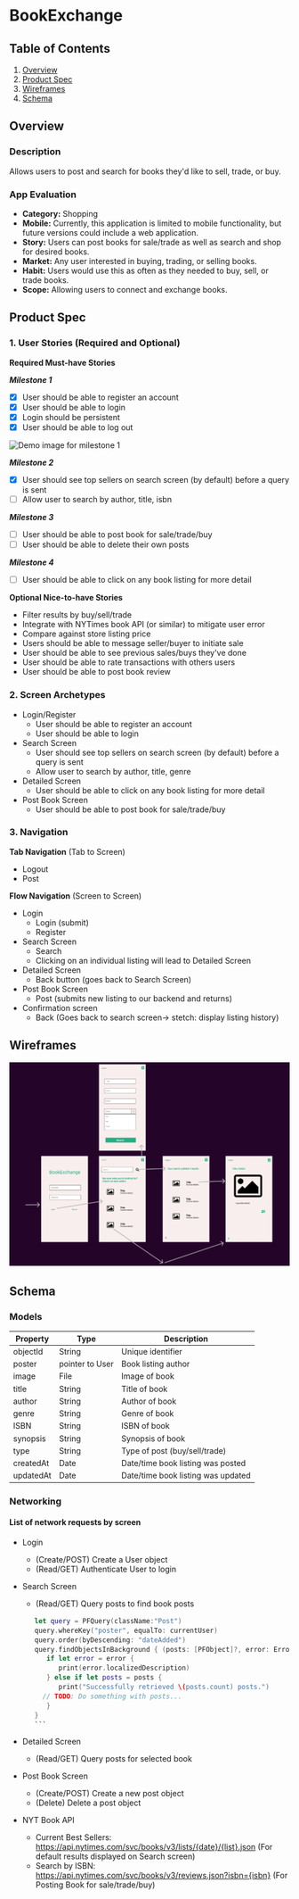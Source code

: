 # BookExchange

## Table of Contents
1. [Overview](#Overview)
1. [Product Spec](#Product-Spec)
1. [Wireframes](#Wireframes)
2. [Schema](#Schema)

## Overview
### Description
Allows users to post and search for books they'd like to sell, trade, or buy.

### App Evaluation

- **Category:** 
Shopping 
- **Mobile:**  Currently, this application is limited to mobile functionality, but future versions could include a web application.
- **Story:** Users can post books for sale/trade as well as search and shop for desired books.
- **Market:** Any user interested in buying, trading, or selling books.
- **Habit:** Users would use this as often as they needed to buy, sell, or trade books.
- **Scope:** Allowing users to connect and exchange books.

## Product Spec

### 1. User Stories (Required and Optional)

**Required Must-have Stories**

***Milestone 1***
- [x] User should be able to register an account
- [x] User should be able to login
- [x] Login should be persistent
- [x] User should be able to log out

<img src="/demo1.gif" alt="Demo image for milestone 1" height="750">

***Milestone 2***
- [x] User should see top sellers on search screen (by default) before a query is sent
- [ ] Allow user to search by author, title, isbn

***Milestone 3***
- [ ] User should be able to post book for sale/trade/buy
- [ ] User should be able to delete their own posts

***Milestone 4***
- [ ] User should be able to click on any book listing for more detail


**Optional Nice-to-have Stories**

* Filter results by buy/sell/trade
* Integrate with NYTimes book API (or similar) to mitigate user error
* Compare against store listing price
* Users should be able to message seller/buyer to initiate sale
* User should be able to see previous sales/buys they've done
* User should be able to rate transactions with others users
* User should be able to post book review


### 2. Screen Archetypes

* Login/Register
   * User should be able to register an account
   * User should be able to login
* Search Screen
   * User should see top sellers on search screen (by default) before a query is sent
   * Allow user to search by author, title, genre
* Detailed Screen
  * User should be able to click on any book listing for more detail
* Post Book Screen
  * User should be able to post book for sale/trade/buy



### 3. Navigation

**Tab Navigation** (Tab to Screen)

* Logout
* Post

**Flow Navigation** (Screen to Screen)

* Login
   * Login (submit)
   * Register
* Search Screen
   * Search
   * Clicking on an individual listing will lead to Detailed Screen
* Detailed Screen
   * Back button (goes back to Search Screen)
* Post Book Screen
  * Post (submits new listing to our backend and returns)
* Confirmation screen
  * Back (Goes back to search screen-> stetch: display listing history)
  

## Wireframes

<img src="wireframe.png">

## Schema 
### Models

Property | Type | Description
------------ | ------------- | -------------
objectId | String | Unique identifier
poster | pointer to User | Book listing author
image | File | Image of book
title | String | Title of book
author | String | Author of book
genre | String | Genre of book
ISBN | String | ISBN of book
synopsis | String | Synopsis of book
type | String | Type of post (buy/sell/trade)
createdAt | Date | Date/time book listing was posted
updatedAt | Date | Date/time book listing was updated


### Networking
#### List of network requests by screen
   - Login
      - (Create/POST) Create a User object
      - (Read/GET) Authenticate User to login

   - Search Screen 
      - (Read/GET) Query posts to find book posts
      ```swift
         let query = PFQuery(className:"Post")
         query.whereKey("poster", equalTo: currentUser)
         query.order(byDescending: "dateAdded")
         query.findObjectsInBackground { (posts: [PFObject]?, error: Error?) in
            if let error = error { 
               print(error.localizedDescription)
            } else if let posts = posts {
               print("Successfully retrieved \(posts.count) posts.")
           // TODO: Do something with posts...
            }
         }
         ```
   - Detailed Screen
      - (Read/GET) Query posts for selected book
   - Post Book Screen
      - (Create/POST) Create a new post object
      - (Delete) Delete a post object
   - NYT Book API
      - Current Best Sellers: https://api.nytimes.com/svc/books/v3/lists/{date}/{list}.json (For default results displayed on Search screen)
      - Search by ISBN: https://api.nytimes.com/svc/books/v3/reviews.json?isbn={isbn} (For Posting Book for sale/trade/buy)
